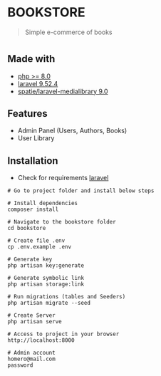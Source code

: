 # BOOKSTORE
> Simple e-commerce of books

#


## Made with
- [php >= 8.0](https://www.php.net/)
- [laravel 9.52.4](https://laravel.com)
- [spatie/laravel-medialibrary 9.0](https://spatie.be/docs/laravel-medialibrary/v9/introduction)


## Features
- Admin Panel (Users, Authors, Books)
- User Library


## Installation
- Check for requirements [laravel](https://laravel.com/docs/9.x/installation#server-requirements)


```shell
# Go to project folder and install below steps

# Install dependencies
composer install

# Navigate to the bookstore folder
cd bookstore

# Create file .env
cp .env.example .env

# Generate key
php artisan key:generate

# Generate symbolic link
php artisan storage:link

# Run migrations (tables and Seeders)
php artisan migrate --seed

# Create Server
php artisan serve

# Access to project in your browser
http://localhost:8000

# Admin account
homero@mail.com
password
```
